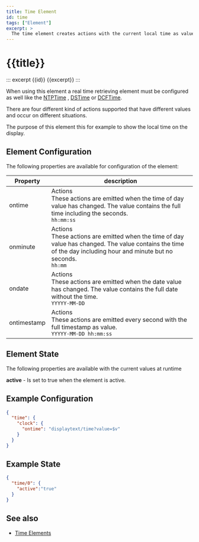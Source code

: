 ```yaml
---
title: Time Element
id: time
tags: ["Element"]
excerpt: >
  The time element creates actions with the current local time as value.
---
```


# {{title}}

::: excerpt {{id}}
{{excerpt}}
:::

When using this element a real time retrieving element must be configured as well like the [NTPTime](/elements/ntptime.md) , [DSTime](/elements/dstime.md) or [DCFTime](/elements/dcftime.md).

There are four different kind of actions supported that have different values and occur on different situations.

The purpose of this element this for example to show the local time on the display.


## Element Configuration

The following properties are available for configuration of the element:

| Property    | description                                                                                                                                                     |
| ----------- | --------------------------------------------------------------------------------------------------------------------------------------------------------------- |
| ontime      | Actions<br>These actions are emitted when the time of day value has changed. The value contains the full time including the seconds.<br> `hh:mm:ss`                        |
| onminute    | Actions<br>These actions are emitted when the time of day value has changed. The value contains the time of the day including hour and minute but no seconds. <br> `hh:mm` |
| ondate      | Actions<br>These actions are emitted when the date value has changed. The value contains the full date without the time.<br>  `YYYYY-MM-DD`                                |
| ontimestamp | Actions<br>These actions are emitted every second with the full timestamp as value.<br> `YYYYY-MM-DD hh:mm:ss`                                                             |


## Element State

The following properties are available with the current values at runtime

**active** - Is set to true when the element is active.


## Example Configuration

```json
{
  "time": {
    "clock": {
      "ontime": "displaytext/time?value=$v"
    }
  }
}
```

## Example State

```json
{
  "time/0": {
    "active":"true"
  }
}
```

## See also

* [Time Elements](/timeelements.md)

